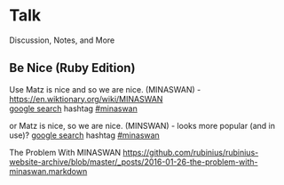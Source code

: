 # Talk

Discussion, Notes, and More




## Be Nice (Ruby Edition)

Use  Matz is nice and so we are nice. (MINASWAN) - <https://en.wiktionary.org/wiki/MINASWAN>  
[google search](https://www.google.com/search?&q=Matz+Is+Nice+And+So+We+Are+Nice+%28MINASWAN%29&oq=Matz+Is+Nice+And+So+We+Are+Nice+%28MINASWAN%29)
hashtag [#minaswan](https://twitter.com/hashtag/minaswan)

or  Matz is nice, so we are nice. (MINSWAN)  - looks more popular (and in use)?
[google search](https://www.google.com/search?q=Matz+Is+Nice+So+We+Are+Nice+%28MINSWAN%29&oq=Matz+Is+Nice+So+We+Are+Nice+%28MINSWAN%29)
hashtag [#minaswan](https://twitter.com/hashtag/minswan)


The Problem With MINASWAN <https://github.com/rubinius/rubinius-website-archive/blob/master/_posts/2016-01-26-the-problem-with-minaswan.markdown>

